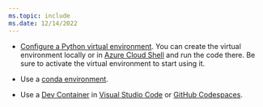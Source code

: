 ```yaml
---
ms.topic: include
ms.date: 12/14/2022
---
```


* [Configure a Python virtual environment](./get-started.md#configure-python-virtual-environment). You can create the virtual environment locally or in [Azure Cloud Shell](https://shell.azure.com/) and run the code there. Be sure to activate the virtual environment to start using it.

* Use a [conda environment](https://conda.io/projects/conda/en/latest/user-guide/tasks/manage-environments.html).

* Use a [Dev Container](https://containers.dev/) in [Visual Studio Code](https://marketplace.visualstudio.com/items?itemName=ms-vscode-remote.remote-containers) or [GitHub Codespaces](https://docs.github.com/en/codespaces/overview).